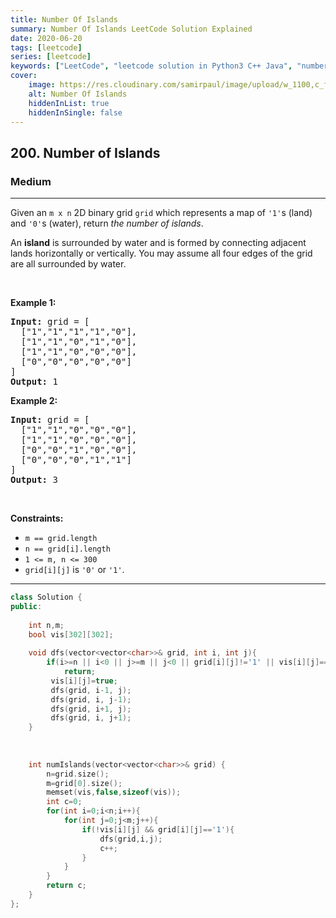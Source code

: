 ```yaml
---
title: Number Of Islands
summary: Number Of Islands LeetCode Solution Explained
date: 2020-06-20
tags: [leetcode]
series: [leetcode]
keywords: ["LeetCode", "leetcode solution in Python3 C++ Java", "number-of-islands LeetCode Solution Explained"]
cover:
    image: https://res.cloudinary.com/samirpaul/image/upload/w_1100,c_fit,co_rgb:FFFFFF,l_text:Arial_75_bold:Number Of Islands - Solution Explained/problem-solving.webp
    alt: Number Of Islands
    hiddenInList: true
    hiddenInSingle: false
---
```



<h2>200. Number of Islands</h2><h3>Medium</h3><hr><div><p>Given an <code>m x n</code> 2D binary grid <code>grid</code> which represents a map of <code>'1'</code>s (land) and <code>'0'</code>s (water), return <em>the number of islands</em>.</p>

<p>An <strong>island</strong> is surrounded by water and is formed by connecting adjacent lands horizontally or vertically. You may assume all four edges of the grid are all surrounded by water.</p>

<p>&nbsp;</p>
<p><strong>Example 1:</strong></p>

<pre><strong>Input:</strong> grid = [
  ["1","1","1","1","0"],
  ["1","1","0","1","0"],
  ["1","1","0","0","0"],
  ["0","0","0","0","0"]
]
<strong>Output:</strong> 1
</pre>

<p><strong>Example 2:</strong></p>

<pre><strong>Input:</strong> grid = [
  ["1","1","0","0","0"],
  ["1","1","0","0","0"],
  ["0","0","1","0","0"],
  ["0","0","0","1","1"]
]
<strong>Output:</strong> 3
</pre>

<p>&nbsp;</p>
<p><strong>Constraints:</strong></p>

<ul>
	<li><code>m == grid.length</code></li>
	<li><code>n == grid[i].length</code></li>
	<li><code>1 &lt;= m, n &lt;= 300</code></li>
	<li><code>grid[i][j]</code> is <code>'0'</code> or <code>'1'</code>.</li>
</ul>
</div>

---




```cpp
class Solution {
public:
    
    int n,m;
    bool vis[302][302];
    
    void dfs(vector<vector<char>>& grid, int i, int j){
        if(i>=n || i<0 || j>=m || j<0 || grid[i][j]!='1' || vis[i][j]==true)
            return;
         vis[i][j]=true;
         dfs(grid, i-1, j);
         dfs(grid, i, j-1);
         dfs(grid, i+1, j);
         dfs(grid, i, j+1);
    }
    
    
    
    int numIslands(vector<vector<char>>& grid) {
        n=grid.size();
        m=grid[0].size();
        memset(vis,false,sizeof(vis));
        int c=0;
        for(int i=0;i<n;i++){
            for(int j=0;j<m;j++){
                if(!vis[i][j] && grid[i][j]=='1'){
                    dfs(grid,i,j);
                    c++;
                }
            }
        }
        return c;
    }
};
```
